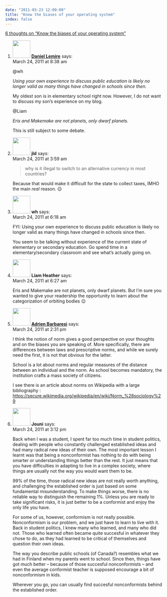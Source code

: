 ```yaml
---
date: "2011-03-23 12:00:00"
title: "Know the biases of your operating system"
index: false
---
```


[6 thoughts on &ldquo;Know the biases of your operating system&rdquo;](/lemire/blog/2011/03-23-know-the-biases-of-your-operating-system)

<ol class="comment-list">
<li id="comment-54315" class="comment even thread-even depth-1">
<div class="comment-author vcard">
<img alt src="https://secure.gravatar.com/avatar/4b736113aa1557b9a110b5123d81d5f6?s=56&#038;d=mm&#038;r=g" srcset="https://secure.gravatar.com/avatar/4b736113aa1557b9a110b5123d81d5f6?s=112&#038;d=mm&#038;r=g 2x" class="avatar avatar-56 photo" height="56" width="56" decoding="async" /> <b class="fn"><a href="https://lemire.me/blog/" class="url" rel="ugc">Daniel Lemire</a></b> <span class="says">says:</span> </div>
<div class="comment-metadata"><time datetime="2011-03-24T08:38:10+00:00">March 24, 2011 at 8:38 am</time></a> </div>
<div class="comment-content">
<p>@wh</p>
<p><em>Using your own experience to discuss public education is likely no longer valid as many things have changed in schools since then.</em></p>
<p>My oldest son is in elementary school right now. However, I do not want to discuss my son&rsquo;s experience on my blog.</p>
<p>@Liam</p>
<p><em>Eris and Makemake are not planets, only dwarf planets.</em></p>
<p>This is still subject to some debate.</p>
</div>
</li>
<li id="comment-54312" class="comment odd alt thread-odd thread-alt depth-1">
<div class="comment-author vcard">
<img alt src="https://secure.gravatar.com/avatar/988ac6d9ab01c62c26ca83981a0e5e9a?s=56&#038;d=mm&#038;r=g" srcset="https://secure.gravatar.com/avatar/988ac6d9ab01c62c26ca83981a0e5e9a?s=112&#038;d=mm&#038;r=g 2x" class="avatar avatar-56 photo" height="56" width="56" decoding="async" /> <b class="fn">jld</b> <span class="says">says:</span> </div>
<div class="comment-metadata"><time datetime="2011-03-24T03:59:30+00:00">March 24, 2011 at 3:59 am</time></a> </div>
<div class="comment-content">
<blockquote><p>why is it illegal to switch to an alternative currency in most countries?</p></blockquote>
<p>Because that would make it difficult for the state to collect taxes, IMHO the main <i>real</i> reason. 😉</p>
</div>
</li>
<li id="comment-54313" class="comment even thread-even depth-1">
<div class="comment-author vcard">
<img alt src="https://secure.gravatar.com/avatar/1afc23264ed7f37239501531827cd800?s=56&#038;d=mm&#038;r=g" srcset="https://secure.gravatar.com/avatar/1afc23264ed7f37239501531827cd800?s=112&#038;d=mm&#038;r=g 2x" class="avatar avatar-56 photo" height="56" width="56" loading="lazy" decoding="async" /> <b class="fn">wh</b> <span class="says">says:</span> </div>
<div class="comment-metadata"><time datetime="2011-03-24T06:18:53+00:00">March 24, 2011 at 6:18 am</time></a> </div>
<div class="comment-content">
<p>FYI: Using your own experience to discuss public education is likely no longer valid as many things have changed in schools since then.</p>
<p>You seem to be talking without experience of the current state of elementary or secondary education. Go spend time in a elementary/secondary classroom and see what&rsquo;s actually going on.</p>
</div>
</li>
<li id="comment-54314" class="comment odd alt thread-odd thread-alt depth-1">
<div class="comment-author vcard">
<img alt src="https://secure.gravatar.com/avatar/?s=56&#038;d=mm&#038;r=g" srcset="https://secure.gravatar.com/avatar/?s=112&#038;d=mm&#038;r=g 2x" class="avatar avatar-56 photo avatar-default" height="56" width="56" loading="lazy" decoding="async" /> <b class="fn">Liam Heather</b> <span class="says">says:</span> </div>
<div class="comment-metadata"><time datetime="2011-03-24T06:27:24+00:00">March 24, 2011 at 6:27 am</time></a> </div>
<div class="comment-content">
<p>Eris and Makemake are not planets, only dwarf planets. But I&rsquo;m sure you wanted to give your readership the opportunity to learn about the categorization of orbiting bodies 😉</p>
</div>
</li>
<li id="comment-54316" class="comment even thread-even depth-1">
<div class="comment-author vcard">
<img alt src="https://secure.gravatar.com/avatar/b2237a2979d4a4e5665342d5f92365d2?s=56&#038;d=mm&#038;r=g" srcset="https://secure.gravatar.com/avatar/b2237a2979d4a4e5665342d5f92365d2?s=112&#038;d=mm&#038;r=g 2x" class="avatar avatar-56 photo" height="56" width="56" loading="lazy" decoding="async" /> <b class="fn"><a href="http://perso.ens-lyon.fr/adrien.barbaresi/blog/" class="url" rel="ugc external nofollow">Adrien Barbaresi</a></b> <span class="says">says:</span> </div>
<div class="comment-metadata"><time datetime="2011-03-24T14:31:47+00:00">March 24, 2011 at 2:31 pm</time></a> </div>
<div class="comment-content">
<p>I think the notion of norm gives a good perspective on your thoughts and on the biases you are speaking of. More specifically, there are differences between laws and prescriptive norms, and while we surely need the first, it is not that obvious for the latter.</p>
<p>School is a lot about norms and regular measures of the distance between an individual and the norm. As school becomes mandatory, the institution crafts a mass society of citizens.</p>
<p>I see there is an article about norms on Wikipedia with a large bibliography : <a href="https://secure.wikimedia.org/wikipedia/en/wiki/Norm_%28sociology%29" rel="nofollow ugc">https://secure.wikimedia.org/wikipedia/en/wiki/Norm_%28sociology%29</a></p>
</div>
</li>
<li id="comment-54317" class="comment odd alt thread-odd thread-alt depth-1">
<div class="comment-author vcard">
<img alt src="https://secure.gravatar.com/avatar/8af88bac916c9bf3f45831c114d30b0e?s=56&#038;d=mm&#038;r=g" srcset="https://secure.gravatar.com/avatar/8af88bac916c9bf3f45831c114d30b0e?s=112&#038;d=mm&#038;r=g 2x" class="avatar avatar-56 photo" height="56" width="56" loading="lazy" decoding="async" /> <b class="fn">Jouni</b> <span class="says">says:</span> </div>
<div class="comment-metadata"><time datetime="2011-03-24T15:12:22+00:00">March 24, 2011 at 3:12 pm</time></a> </div>
<div class="comment-content">
<p>Back when I was a student, I spent far too much time in student politics, dealing with people who constantly challenged established ideas and had many radical new ideas of their own. The most important lesson I learnt was that being a nonconformist has nothing to do with being smarter or understanding things better than the rest. It just means that you have difficulties in adapting to live in a complex society, where things are usually not the way you would want them to be.</p>
<p>99% of the time, those radical new ideas are not really worth anything, and challenging the established order is just based on some fundamental misunderstanding. To make things worse, there is no reliable way to distinguish the remaining 1%. Unless you are ready to take significant risks, it is just better to be a conformist and enjoy the only life you have.</p>
<p>For some of us, however, conformism is not really possible. Nonconformism is our problem, and we just have to learn to live with it. Back in student politics, I knew many who learned, and many who did not. Those who learned often became quite succesful in whatever they chose to do, as they had learned to be critical of themselves and question their own ideas.</p>
<p>The way you describe public schools (of Canada?) resembles what we had in Finland when my parents went to school. Since then, things have got much better &#8211; because of those succesful nonconformists &#8211; and even the average conformist teacher is supposed encourage a bit of nonconformism in kids.</p>
<p>Wherever you go, you can usually find succesful nonconformists behind the established order.</p>
</div>
</li>
</ol>
